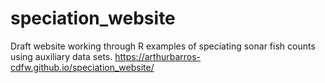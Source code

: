 # speciation_website
 Draft website working through R examples of speciating sonar fish counts using auxiliary data sets.
 https://arthurbarros-cdfw.github.io/speciation_website/
